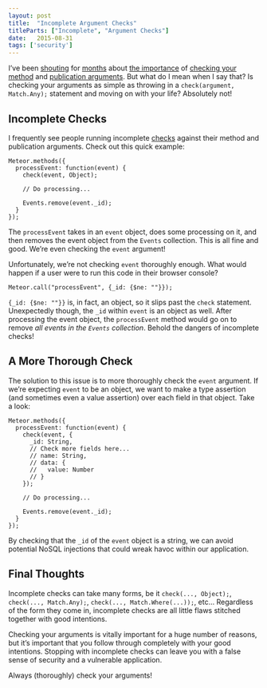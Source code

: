 ```yaml
---
layout: post
title:  "Incomplete Argument Checks"
titleParts: ["Incomplete", "Argument Checks"]
date:   2015-08-31
tags: ['security']
---
```


I’ve been [shouting](http://blog.east5th.co/2015/08/10/dos-your-meteor-application-with-where/) for [months](http://blog.east5th.co/2015/07/14/why-is-rename-disallowed/) about [the importance](http://blog.east5th.co/2015/07/21/exploiting-findone-to-aggregate-collection-data/) of [checking your method](http://blog.east5th.co/2015/06/15/allow-and-deny-challenge-check-yourself/) and [publication arguments](http://blog.east5th.co/2015/05/05/meteor-security-in-the-wild/). But what do I mean when I say that? Is checking your arguments as simple as throwing in a <code class="language-javascript">check(argument, Match.Any);</code> statement and moving on with your life? Absolutely not!

## Incomplete Checks

I frequently see people running incomplete [checks](http://docs.meteor.com/#/full/check) against their method and publication arguments. Check out this quick example:

<pre class="language-javascript"><code class="language-javascript">Meteor.methods({
  processEvent: function(event) {
    check(event, Object);

    // Do processing...
    
    Events.remove(event._id);
  }
});
</code></pre>

The <code class="language-javascript">processEvent</code> takes in an <code class="language-javascript">event</code> object, does some processing on it, and then removes the event object from the <code class="language-javascript">Events</code> collection. This is all fine and good. We’re even checking the <code class="language-javascript">event</code> argument!

Unfortunately, we’re not checking <code class="language-javascript">event</code> thoroughly enough. What would happen if a user were to run this code in their browser console?

<pre class="language-javascript"><code class="language-javascript">Meteor.call("processEvent", {_id: {$ne: ""}});
</code></pre>

<code class="language-javascript">{_id: {$ne: ""}}</code> is, in fact, an object, so it slips past the <code class="language-javascript">check</code> statement. Unexpectedly though, the <code class="language-javascript">_id</code> within <code class="language-javascript">event</code> is an object as well. After processing the event object, the <code class="language-javascript">processEvent</code> method would go on to remove _all events in the <code class="language-javascript">Events</code> collection_. Behold the dangers of incomplete checks!

## A More Thorough Check

The solution to this issue is to more thoroughly check the <code class="language-javascript">event</code> argument. If we’re expecting <code class="language-javascript">event</code> to be an object, we want to make a type assertion (and sometimes even a value assertion) over each field in that object. Take a look:

<pre class="language-javascript"><code class="language-javascript">Meteor.methods({
  processEvent: function(event) {
    check(event, {
      _id: String,
      // Check more fields here...
      // name: String,
      // data: {
      //   value: Number
      // }
    });

    // Do processing...
    
    Events.remove(event._id);
  }
});
</code></pre>

By checking that the <code class="language-javascript">_id</code> of the <code class="language-javascript">event</code> object is a string, we can avoid potential NoSQL injections that could wreak havoc within our application.

## Final Thoughts

Incomplete checks can take many forms, be it <code class="language-javascript">check(..., Object);</code>, <code class="language-javascript">check(..., Match.Any);</code>, <code class="language-javascript">check(..., Match.Where(...));</code>, etc... Regardless of the form they come in, incomplete checks are all little flaws stitched together with good intentions.

Checking your arguments is vitally important for a huge number of reasons, but it’s important that you follow through completely with your good intentions. Stopping with incomplete checks can leave you with a false sense of security and a vulnerable application.

Always (thoroughly) check your arguments!

